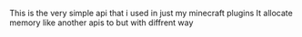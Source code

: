 This is the very simple api that i used in just my minecraft plugins
It allocate memory like another apis to but with diffrent way
